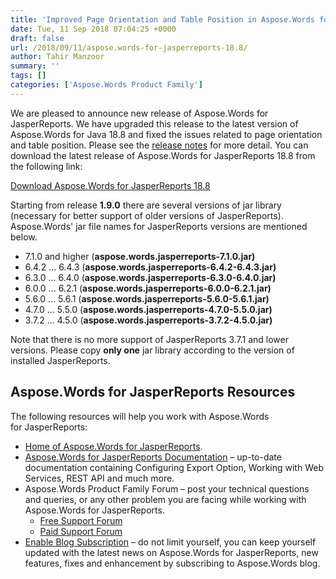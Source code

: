 ```yaml
---
title: 'Improved Page Orientation and Table Position in Aspose.Words for JasperReports 18.8'
date: Tue, 11 Sep 2018 07:04:25 +0000
draft: false
url: /2018/09/11/aspose.words-for-jasperreports-18.8/
author: Tahir Manzoor
summary: ''
tags: []
categories: ['Aspose.Words Product Family']
---
```


We are pleased to announce new release of Aspose.Words for JasperReports. We have upgraded this release to the latest version of Aspose.Words for Java 18.8 and fixed the issues related to page orientation and table position. Please see the [release notes][1] for more detail. You can download the latest release of Aspose.Words for JasperReports 18.8 from the following link:

[Download Aspose.Words for JasperReports 18.8][2]

Starting from release **1.9.0** there are several versions of jar library (necessary for better support of older versions of JasperReports). Aspose.Words' jar file names for JasperReports versions are mentioned below. 

*   7.1.0 and higher (**aspose.words.jasperreports-7.1.0.jar)**
*   6.4.2 ... 6.4.3 (**aspose.words.jasperreports-6.4.2-6.4.3.jar)**
*   6.3.0 ... 6.4.0 (**aspose.words.jasperreports-6.3.0-6.4.0.jar)**
*   6.0.0 ... 6.2.1 (**aspose.words.jasperreports-6.0.0-6.2.1.jar)**
*   5.6.0 ... 5.6.1 (**aspose.words.jasperreports-5.6.0-5.6.1.jar)**
*   4.7.0 ... 5.5.0 (**aspose.words.jasperreports-4.7.0-5.5.0.jar)**
*   3.7.2 ... 4.5.0 (**aspose.words.jasperreports-3.7.2-4.5.0.jar)**

Note that there is no more support of JasperReports 3.7.1 and lower versions. Please copy **only one** jar library according to the version of installed JasperReports.

## Aspose.Words for JasperReports Resources

The following resources will help you work with Aspose.Words for JasperReports:

*   [Home of Aspose.Words for JasperReports][3].
*   [Aspose.Words for JasperReports Documentation][4] – up-to-date documentation containing Configuring Export Option, Working with Web Services, REST API and much more.
*   Aspose.Words Product Family Forum – post your technical questions and queries, or any other problem you are facing while working with Aspose.Words for JasperReports.
    *   [Free Support Forum][5]
    *   [Paid Support Forum][6]
*   [Enable Blog Subscription][7] – do not limit yourself, you can keep yourself updated with the latest news on Aspose.Words for JasperReports, new features, fixes and enhancement by subscribing to Aspose.Words blog.




[1]: https://docs.aspose.com/words/jasperreports/aspose-words-for-jasperreports-18-8-release-notes/
[2]: https://downloads.aspose.com/words/jasperreports/new-releases/aspose.words-for-jasperreports-18.8/
[3]: https://products.aspose.com/words/jasperreports
[4]: https://docs.aspose.com/words/jasperreports/
[5]: https://forum.aspose.com/c/words
[6]: https://helpdesk.aspose.com/
[7]: https://blog.aspose.com/category/aspose-products/aspose-words-product-family/





